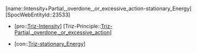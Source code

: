 ﻿---
type: TrizContradiction
aliases:
- Intensity+Partial,_overdone,_or_excessive_action-stationary_Energy
license: CC BY-SA 4.0
copyright: https://github.com/SpocWeb
IsDeleted: false
IsReadOnly: false
Confidential: public
tags: 
- Triz/Contradiction
---
[name::Intensity+Partial,_overdone,_or_excessive_action-stationary_Energy]
[SpocWebEntityId::23533]
+ [pro::[Triz-Intensity](tech/Triz/Parameter/Triz-Intensity.md)]
[Triz-Principle::[Triz-Partial,_overdone,_or_excessive_action](tech/Triz/Principle/Triz-Partial,_overdone,_or_excessive_action.md)]
- [con::[Triz-stationary_Energy](tech/Triz/Parameter/Triz-stationary_Energy.md)]


